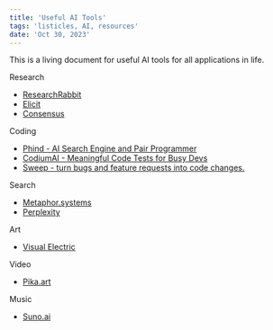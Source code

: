 ```yaml
---
title: 'Useful AI Tools'
tags: 'listicles, AI, resources'
date: 'Oct 30, 2023'
---
```


This is a living document for useful AI tools for all applications in life.

Research

- [ResearchRabbit](https://www.researchrabbit.ai/)
- [Elicit](https://elicit.com/)
- [Consensus](https://consensus.app/search/)

Coding

- [Phind - AI Search Engine and Pair Programmer](https://www.phind.com/)
- [CodiumAI - Meaningful Code Tests for Busy Devs](https://www.codium.ai/)
- [Sweep - turn bugs and feature requests into code changes.](https://sweep.dev/)

Search

- [Metaphor.systems](https://search.metaphor.systems/)
- [Perplexity](https://www.perplexity.ai/)

Art

- [Visual Electric](https://visualelectric.com/)

Video

- [Pika.art](https://pika.art/)

Music

- [Suno.ai](https://www.suno.ai/)
